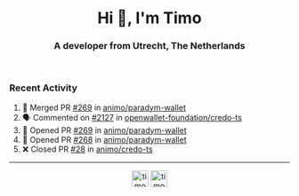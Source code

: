 <h1 align="center">Hi 👋, I'm Timo</h1>
<h3 align="center">A developer from Utrecht, The Netherlands</h3>
<br/>
<!-- https://github.com/rahuldkjain/github-profile-readme-generator --!>

<!--  <p align="left"><img src="https://github-readme-stats.vercel.app/api?username=timoglastra&show_icons=true&count_private=true&" alt="timoglastra" /></p> --!>

<!--
Github language stats
<p align="left"><img src="https://github-readme-stats.vercel.app/api/top-langs/?username=timoglastra&layout=compact" alt="timoglastra" /><p>
-->

<!-- Codestats language stats -->
<!-- <p align="left"><img src="https://codestats-readme.vercel.app/api/top-langs/?username=timoglastra&layout=compact&language_count=12" alt="timoglastra" /><p>    --!>
  
<h3>Recent Activity</h3>

<!--START_SECTION:activity-->
1. 🎉 Merged PR [#269](https://github.com/animo/paradym-wallet/pull/269) in [animo/paradym-wallet](https://github.com/animo/paradym-wallet)
2. 🗣 Commented on [#2127](https://github.com/openwallet-foundation/credo-ts/pull/2127#issuecomment-2618287177) in [openwallet-foundation/credo-ts](https://github.com/openwallet-foundation/credo-ts)
3. 💪 Opened PR [#269](https://github.com/animo/paradym-wallet/pull/269) in [animo/paradym-wallet](https://github.com/animo/paradym-wallet)
4. 💪 Opened PR [#268](https://github.com/animo/paradym-wallet/pull/268) in [animo/paradym-wallet](https://github.com/animo/paradym-wallet)
5. ❌ Closed PR [#28](https://github.com/animo/credo-ts/pull/28) in [animo/credo-ts](https://github.com/animo/credo-ts)
<!--END_SECTION:activity-->

---

<p align="center">
<a href="https://twitter.com/timoglastra" target="blank"><img align="center" src="https://cdn.jsdelivr.net/npm/simple-icons@3.0.1/icons/twitter.svg" alt="timoglastra" height="30" width="30" /></a>
<a href="https://linkedin.com/in/timoglastra" target="blank"><img align="center" src="https://cdn.jsdelivr.net/npm/simple-icons@3.0.1/icons/linkedin.svg" alt="timoglastra" height="30" width="30" /></a>
</p>



